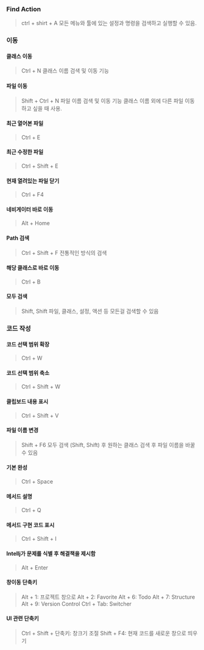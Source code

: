 
### Find Action
> ctrl + shirt + A
> 모든 메뉴와 툴에 있는 설정과 명령을 검색하고 실행할 수 있음.

### 이동
#### 클래스 이동
> Ctrl + N
> 클래스 이름 검색 및 이동 기능

#### 파일 이동
> Shift + Ctrl + N
> 파일 이름 검색 및 이동 기능
> 클래스 이름 외에 다른 파일 이동 하고 싶을 때 사용.

#### 최근 열어본 파일
> Ctrl + E

#### 최근 수정한 파일
> Ctrl + Shift + E

#### 현재 열려있는 파일 닫기
> Ctrl + F4

#### 네비게이터 바로 이동
> Alt + Home

#### Path 검색
> Ctrl + Shift + F
> 전통적인 방식의 검색

#### 해당 클래스로 바로 이동
> Ctrl + B

#### 모두 검색
> Shift, Shift
> 파일, 클래스, 설정, 액션 등 모든걸 검색할 수 있음

### 코드 작성

#### 코드 선택 범위 확장
> Ctrl + W

#### 코드 선택 범위 축소
> Ctrl + Shift + W

#### 클립보드 내용 표시
> Ctrl + Shift + V

#### 파일 이름 변경
> Shift + F6
> 모두 검색 (Shift, Shift) 후 원하는 클래스 검색 후 파일 이름을 바꿀 수 있음

#### 기본 완성
> Ctrl + Space

#### 메서드 설명
> Ctrl + Q

#### 메서드 구현 코드 표시
> Ctrl + Shift + I

#### Intellj가 문제를 식별 후 해결책을 제시함
> Alt + Enter

#### 창이동 단축키
> Alt + 1: 프로젝트 창으로
> Alt + 2: Favorite
> Alt + 6: Todo
> Alt + 7: Structure
> Alt + 9: Version Control
> Ctrl + Tab: Switcher

#### UI 관련 단축키
> Ctrl + Shift + 단축키: 창크기 조절
> Shift + F4: 현재 코드를 새로운 창으로 띄우기